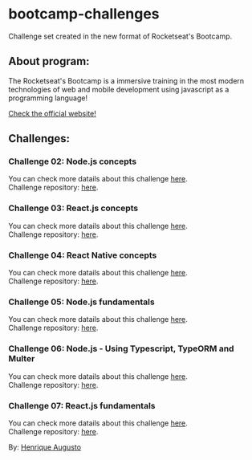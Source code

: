 # bootcamp-challenges

Challenge set created in the new format of Rocketseat's Bootcamp.

## About program:

The Rocketseat's Bootcamp is a immersive training in the most modern technologies of web and mobile development using javascript as a programming language!

<a href="https://rocketseat.com.br/gostack">Check the official website!</a>

## Challenges:

### Challenge 02: Node.js concepts

You can check more datails about this challenge <a href="https://github.com/Rocketseat/bootcamp-gostack-desafios/tree/master/desafio-conceitos-nodejs">here</a>.</br>
Challenge repository: <a href="https://github.com/hick97/nodejs-concepts">here</a>.

### Challenge 03: React.js concepts

You can check more datails about this challenge <a href="https://github.com/Rocketseat/bootcamp-gostack-desafios/tree/master/desafio-conceitos-reactjs">here</a>.</br>
Challenge repository: <a href="https://github.com/hick97/reactjs-concepts">here</a>.

### Challenge 04: React Native concepts

You can check more datails about this challenge <a href="https://github.com/Rocketseat/bootcamp-gostack-desafios/tree/master/desafio-conceitos-react-native">here</a>.</br>
Challenge repository: <a href="https://github.com/hick97/react-native-concepts">here</a>.

### Challenge 05: Node.js fundamentals

You can check more datails about this challenge <a href="https://github.com/Rocketseat/bootcamp-gostack-desafios/tree/master/desafio-fundamentos-nodejs">here</a>.</br>
Challenge repository: <a href="https://github.com/hick97/nodejs-fundamentals">here</a>.

### Challenge 06: Node.js - Using Typescript, TypeORM and Multer

You can check more datails about this challenge <a href="https://github.com/Rocketseat/bootcamp-gostack-desafios/tree/master/desafio-database-upload">here</a>.</br>
Challenge repository: <a href="https://github.com/hick97/transaction-management-nodejs">here</a>.

### Challenge 07: React.js fundamentals

You can check more datails about this challenge <a href="https://github.com/rocketseat-education/bootcamp-gostack-desafios/tree/master/desafio-fundamentos-reactjs">here</a>.</br>
Challenge repository: <a href="https://github.com/hick97/reactjs-fundamentals">here</a>.

By: <a href="https://github.com/hick97">Henrique Augusto</a>

